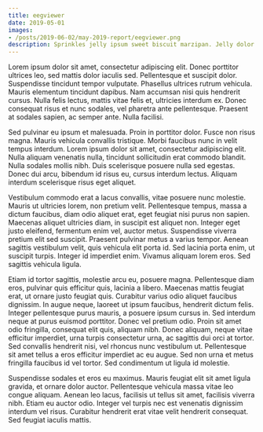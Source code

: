 ```yaml
---
title: eegviewer
date: 2019-05-01
images:
- /posts/2019-06-02/may-2019-report/eegviewer.png
description: Sprinkles jelly ipsum sweet biscuit marzipan. Jelly dolor biscuit croissant croissant sweet.
---
```

Lorem ipsum dolor sit amet, consectetur adipiscing elit. Donec porttitor ultrices leo, sed mattis dolor iaculis sed. Pellentesque et suscipit dolor. Suspendisse tincidunt tempor vulputate. Phasellus ultrices rutrum vehicula. Mauris elementum tincidunt dapibus. Nam accumsan nisi quis hendrerit cursus. Nulla felis lectus, mattis vitae felis et, ultricies interdum ex. Donec consequat risus et nunc sodales, vel pharetra ante pellentesque. Praesent at sodales sapien, ac semper ante. Nulla facilisi.

Sed pulvinar eu ipsum et malesuada. Proin in porttitor dolor. Fusce non risus magna. Mauris vehicula convallis tristique. Morbi faucibus nunc in velit tempus interdum. Lorem ipsum dolor sit amet, consectetur adipiscing elit. Nulla aliquam venenatis nulla, tincidunt sollicitudin erat commodo blandit. Nulla sodales mollis nibh. Duis scelerisque posuere nulla sed egestas. Donec dui arcu, bibendum id risus eu, cursus interdum lectus. Aliquam interdum scelerisque risus eget aliquet.

Vestibulum commodo erat a lacus convallis, vitae posuere nunc molestie. Mauris ut ultricies lorem, non pretium velit. Pellentesque tempus, massa a dictum faucibus, diam odio aliquet erat, eget feugiat nisi purus non sapien. Maecenas aliquet ultricies diam, in suscipit est aliquet non. Integer eget justo eleifend, fermentum enim vel, auctor metus. Suspendisse viverra pretium elit sed suscipit. Praesent pulvinar metus a varius tempor. Aenean sagittis vestibulum velit, quis vehicula elit porta id. Sed lacinia porta enim, ut suscipit turpis. Integer id imperdiet enim. Vivamus aliquam lorem eros. Sed sagittis vehicula ligula.

Etiam id tortor sagittis, molestie arcu eu, posuere magna. Pellentesque diam eros, pulvinar quis efficitur quis, lacinia a libero. Maecenas mattis feugiat erat, ut ornare justo feugiat quis. Curabitur varius odio aliquet faucibus dignissim. In augue neque, laoreet ut ipsum faucibus, hendrerit dictum felis. Integer pellentesque purus mauris, a posuere ipsum cursus in. Sed interdum neque at purus euismod porttitor. Donec vel pretium odio. Proin sit amet odio fringilla, consequat elit quis, aliquam nibh. Donec aliquam, neque vitae efficitur imperdiet, urna turpis consectetur urna, ac sagittis dui orci at tortor. Sed convallis hendrerit nisi, vel rhoncus nunc vestibulum ut. Pellentesque sit amet tellus a eros efficitur imperdiet ac eu augue. Sed non urna et metus fringilla faucibus id vel tortor. Sed condimentum ut ligula id molestie.

Suspendisse sodales et eros eu maximus. Mauris feugiat elit sit amet ligula gravida, et ornare dolor auctor. Pellentesque vehicula massa vitae leo congue aliquam. Aenean leo lacus, facilisis ut tellus sit amet, facilisis viverra nibh. Etiam eu auctor odio. Integer vel turpis nec est venenatis dignissim interdum vel risus. Curabitur hendrerit erat vitae velit hendrerit consequat. Sed feugiat iaculis mattis.
